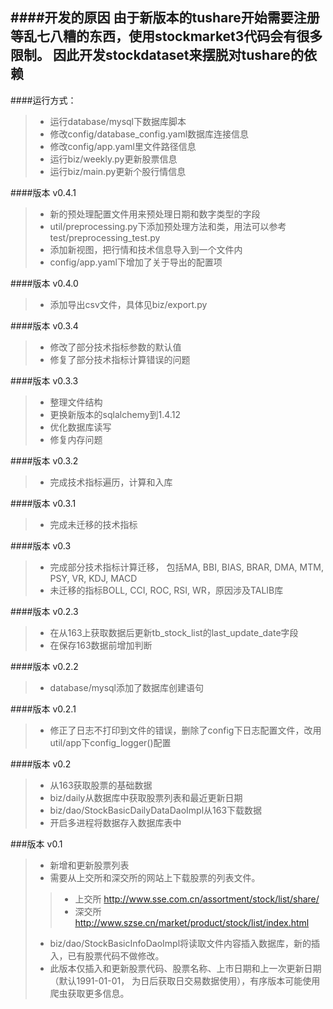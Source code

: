 ####开发的原因
由于新版本的tushare开始需要注册等乱七八糟的东西，使用stockmarket3代码会有很多限制。
因此开发stockdataset来摆脱对tushare的依赖
----
####运行方式：
> + 运行database/mysql下数据库脚本
> + 修改config/database_config.yaml数据库连接信息
> + 修改config/app.yaml里文件路径信息
> + 运行biz/weekly.py更新股票信息
> + 运行biz/main.py更新个股行情信息

####版本 v0.4.1
> + 新的预处理配置文件用来预处理日期和数字类型的字段
> + util/preprocessing.py下添加预处理方法和类，用法可以参考test/preprocessing_test.py
> + 添加新视图，把行情和技术信息导入到一个文件内
> + config/app.yaml下增加了关于导出的配置项

####版本 v0.4.0
> + 添加导出csv文件，具体见biz/export.py

####版本 v0.3.4
> + 修改了部分技术指标参数的默认值
> + 修复了部分技术指标计算错误的问题

####版本 v0.3.3
> + 整理文件结构
> + 更换新版本的sqlalchemy到1.4.12
> + 优化数据库读写
> + 修复内存问题

####版本 v0.3.2
> + 完成技术指标遍历，计算和入库

####版本 v0.3.1
> + 完成未迁移的技术指标

####版本 v0.3
> + 完成部分技术指标计算迁移， 包括MA, BBI, BIAS, BRAR, DMA, MTM, PSY, VR, KDJ, MACD
> + 未迁移的指标BOLL, CCI, ROC, RSI, WR，原因涉及TALIB库

####版本 v0.2.3
> + 在从163上获取数据后更新tb_stock_list的last_update_date字段
> + 在保存163数据前增加判断

####版本 v0.2.2
> + database/mysql添加了数据库创建语句

####版本 v0.2.1
> + 修正了日志不打印到文件的错误，删除了config下日志配置文件，改用util/app下config_logger()配置

####版本 v0.2
> + 从163获取股票的基础数据
> + biz/daily从数据库中获取股票列表和最近更新日期
> + biz/dao/StockBasicDailyDataDaoImpl从163下载数据
> + 开启多进程将数据存入数据库表中

###版本 v0.1
> + 新增和更新股票列表
> + 需要从上交所和深交所的网站上下载股票的列表文件。
>> - 上交所 http://www.sse.com.cn/assortment/stock/list/share/
>> - 深交所 http://www.szse.cn/market/product/stock/list/index.html
> + biz/dao/StockBasicInfoDaoImpl将读取文件内容插入数据库，新的插入，已有股票代码不做修改。
> + 此版本仅插入和更新股票代码、股票名称、上市日期和上一次更新日期（默认1991-01-01， 为日后获取日交易数据使用），有序版本可能使用爬虫获取更多信息。
